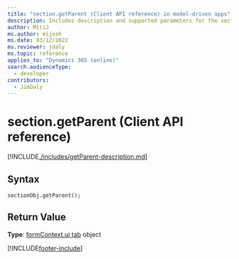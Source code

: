 ```yaml
---
title: "section.getParent (Client API reference) in model-driven apps"
description: Includes description and supported parameters for the section.getParent method.
author: MitiJ
ms.author: mijosh
ms.date: 03/12/2022
ms.reviewer: jdaly
ms.topic: reference
applies_to: "Dynamics 365 (online)"
search.audienceType: 
  - developer
contributors:
  - JimDaly
---
```

# section.getParent (Client API reference)

[!INCLUDE[./includes/getParent-description.md](./includes/getParent-description.md)]

## Syntax

`sectionObj.getParent();`

## Return Value

**Type**: [formContext.ui tab](../formContext-ui-tabs.md) object


[!INCLUDE[footer-include](../../../../../includes/footer-banner.md)]
